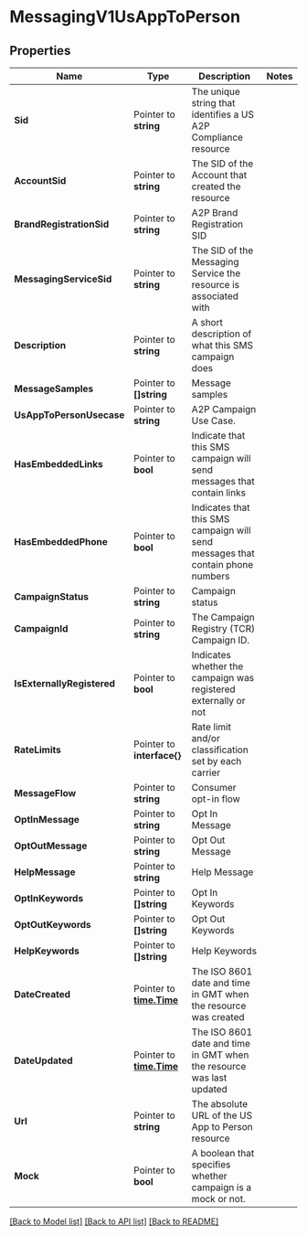 # MessagingV1UsAppToPerson

## Properties

Name | Type | Description | Notes
------------ | ------------- | ------------- | -------------
**Sid** | Pointer to **string** | The unique string that identifies a US A2P Compliance resource |
**AccountSid** | Pointer to **string** | The SID of the Account that created the resource |
**BrandRegistrationSid** | Pointer to **string** | A2P Brand Registration SID |
**MessagingServiceSid** | Pointer to **string** | The SID of the Messaging Service the resource is associated with |
**Description** | Pointer to **string** | A short description of what this SMS campaign does |
**MessageSamples** | Pointer to **[]string** | Message samples |
**UsAppToPersonUsecase** | Pointer to **string** | A2P Campaign Use Case. |
**HasEmbeddedLinks** | Pointer to **bool** | Indicate that this SMS campaign will send messages that contain links |
**HasEmbeddedPhone** | Pointer to **bool** | Indicates that this SMS campaign will send messages that contain phone numbers |
**CampaignStatus** | Pointer to **string** | Campaign status |
**CampaignId** | Pointer to **string** | The Campaign Registry (TCR) Campaign ID. |
**IsExternallyRegistered** | Pointer to **bool** | Indicates whether the campaign was registered externally or not |
**RateLimits** | Pointer to **interface{}** | Rate limit and/or classification set by each carrier |
**MessageFlow** | Pointer to **string** | Consumer opt-in flow |
**OptInMessage** | Pointer to **string** | Opt In Message |
**OptOutMessage** | Pointer to **string** | Opt Out Message |
**HelpMessage** | Pointer to **string** | Help Message |
**OptInKeywords** | Pointer to **[]string** | Opt In Keywords |
**OptOutKeywords** | Pointer to **[]string** | Opt Out Keywords |
**HelpKeywords** | Pointer to **[]string** | Help Keywords |
**DateCreated** | Pointer to [**time.Time**](time.Time.md) | The ISO 8601 date and time in GMT when the resource was created |
**DateUpdated** | Pointer to [**time.Time**](time.Time.md) | The ISO 8601 date and time in GMT when the resource was last updated |
**Url** | Pointer to **string** | The absolute URL of the US App to Person resource |
**Mock** | Pointer to **bool** | A boolean that specifies whether campaign is a mock or not. |

[[Back to Model list]](../README.md#documentation-for-models) [[Back to API list]](../README.md#documentation-for-api-endpoints) [[Back to README]](../README.md)


